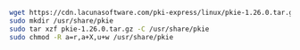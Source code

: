 ﻿```sh
wget https://cdn.lacunasoftware.com/pki-express/linux/pkie-1.26.0.tar.gz
sudo mkdir /usr/share/pkie
sudo tar xzf pkie-1.26.0.tar.gz -C /usr/share/pkie
sudo chmod -R a=r,a+X,u+w /usr/share/pkie
```

